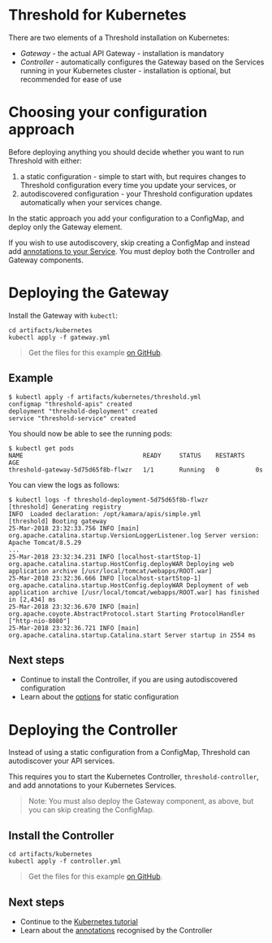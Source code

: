 Threshold for Kubernetes
========================

There are two elements of a Threshold installation on Kubernetes:

* *Gateway* - the actual API Gateway - installation is mandatory
* *Controller* - automatically configures the Gateway based on the Services running in your Kubernetes cluster - installation is optional, but recommended for ease of use

# Choosing your configuration approach

Before deploying anything you should decide whether you want to run Threshold with either:

 1. a static configuration - simple to start with, but requires changes to Threshold configuration every time you update your services, or
 2. autodiscovered configuration - your Threshold configuration updates automatically when your services change.

In the static approach you add your configuration to a ConfigMap, and deploy only the Gateway element.

If you wish to use autodiscovery, skip creating a ConfigMap and instead add [annotations to your Service](../kubernetes/tutorial.md). You must deploy both the Controller and Gateway components.

# Deploying the Gateway

Install the Gateway with `kubectl`:

    cd artifacts/kubernetes
    kubectl apply -f gateway.yml

> Get the files for this example [on GitHub](https://github.com/gatehill/threshold-docs/tree/master/artifacts/kubernetes).

## Example

```
$ kubectl apply -f artifacts/kubernetes/threshold.yml
configmap "threshold-apis" created
deployment "threshold-deployment" created
service "threshold-service" created
```

You should now be able to see the running pods:

```
$ kubectl get pods
NAME                                 READY     STATUS    RESTARTS   AGE
threshold-gateway-5d75d65f8b-flwzr   1/1       Running   0          0s
```

You can view the logs as follows:

```
$ kubectl logs -f threshold-deployment-5d75d65f8b-flwzr
[threshold] Generating registry
INFO  Loaded declaration: /opt/kamara/apis/simple.yml
[threshold] Booting gateway
25-Mar-2018 23:32:33.756 INFO [main] org.apache.catalina.startup.VersionLoggerListener.log Server version:        Apache Tomcat/8.5.29
...
25-Mar-2018 23:32:34.231 INFO [localhost-startStop-1] org.apache.catalina.startup.HostConfig.deployWAR Deploying web application archive [/usr/local/tomcat/webapps/ROOT.war]
25-Mar-2018 23:32:36.666 INFO [localhost-startStop-1] org.apache.catalina.startup.HostConfig.deployWAR Deployment of web application archive [/usr/local/tomcat/webapps/ROOT.war] has finished in [2,434] ms
25-Mar-2018 23:32:36.670 INFO [main] org.apache.coyote.AbstractProtocol.start Starting ProtocolHandler ["http-nio-8080"]
25-Mar-2018 23:32:36.721 INFO [main] org.apache.catalina.startup.Catalina.start Server startup in 2554 ms
```

## Next steps

* Continue to install the Controller, if you are using autodiscovered configuration
* Learn about the [options](../configuration.md) for static configuration

# Deploying the Controller

Instead of using a static configuration from a ConfigMap, Threshold can autodiscover your API services.

This requires you to start the Kubernetes Controller, `threshold-controller`, and add annotations to your Kubernetes Services.

> Note: You must also deploy the Gateway component, as above, but you can skip creating the ConfigMap.

## Install the Controller

    cd artifacts/kubernetes
    kubectl apply -f controller.yml

> Get the files for this example [on GitHub](https://github.com/gatehill/threshold-docs/tree/master/artifacts/kubernetes).

## Next steps

* Continue to the [Kubernetes tutorial](../kubernetes/tutorial.md)
* Learn about the [annotations](../kubernetes/annotations.md) recognised by the Controller

